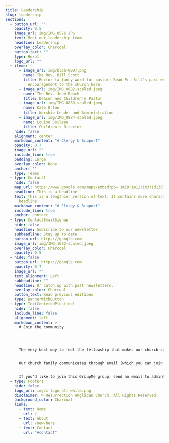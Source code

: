 ```yaml
---
title: Leadership
slug: leadership
sections:
  - button_url: ""
    opacity: 0.5
    image_url: img/IMG_8576.JPG
    text: Meet our leadership team
    headline: Leadership
    overlay_color: Charcoal
    button_text: ""
    type: Hero1
    logo_url: ""
  - items:
      - image_url: img/blob-0007.png
        name: The Rev. Bill Scott
        title: Rector (a fancy word for pastor) Read Fr. Bill's past words of
          encouragement to the church here.
      - image_url: img/IMG_0882-scaled.jpeg
        name: The Rev. Jean Roach
        title: Deacon and Children's Pastor
      - image_url: img/IMG_0889-scaled.jpeg
        name: Kate Orton
        title: Worship Leader and Administration
      - image_url: img/IMG_0884-scaled.jpeg
        name: Louise Soileau
        title: Children's Director
    hide: false
    alignment: center
    markdown_content: "# Clergy & Support"
    opacity: 0.7
    image_url: ""
    include_line: true
    padding: Large
    overlay_color: None
    anchor: ""
    type: Teams
  - type: Contact1
    hide: false
    map_url: https://www.google.com/maps/embed?pb=!1m18!1m12!1m3!1d13079.972502539167!2d-80.99647495338147!3d34.95678098181917!2m3!1f0!2f0!3f0!3m2!1i1024!2i768!4f13.1!3m3!1m2!1s0x0%3A0xd0c91ab7c5b8691d!2sResurrection%20Anglican%20Church!5e0!3m2!1sen!2sus!4v1666213161340!5m2!1sen!2sus
    headline: This is a headline
    text: This is a lengthier version of text. It contains more characters than the
      headline.
    markdown_content: "# C﻿lergy & Support"
    include_line: true
    anchor: contact
  - type: ContactEmailSignup
    hide: false
    headline: Subscribe to our newsletter
    subheadline: Stay up to date
    button_url: https://google.com
    image_url: img/IMG_1662-scaled.jpeg
    overlay_color: Charcoal
    opacity: 0.5
  - hide: false
    button_url: https://google.com
    opacity: 0.7
    image_url: ""
    text_alignment: Left
    subheadline: ""
    headline: Or catch up with past newsletters.
    overlay_color: Charcoal
    button_text: Read previous editions
    type: BannerWithButton
  - type: TextCenteredPlusLine1
    hide: false
    include_line: false
    alignment: left
    markdown_content: >-
      # Join the community




      The very best way to feel the fellowship that makes our church so special is to make connections with other church members and get to know us a little bit better!


      Our church family communicates through email (which you can join above), and in one giant GroupMe chat group. We use this group to share announcements, reminders for church events, prayer requests, and family updates.


      If you'd like to join this GroupMe group, send an email to admin@resurrectionrockhill.org with your name, email, and phone number, and we'll send you an invitation.
  - type: Footer1
    hide: false
    logo_url: img/z-logo-all-white.png
    disclaimer: © Resurrection Anglican Church. All Rights Reserved.
    background_color: Charcoal
    links:
      - text: Home
        url: /
      - text: About
        url: /new-here
      - text: Contact
        url: "#contact"
---
```

